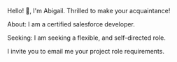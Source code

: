 
Hello! 👋, I'm Abigail.
Thrilled to make your acquaintance!

About:
I am a certified salesforce developer.

Seeking: I am seeking a flexible, and self-directed role. 

I invite you to email me your project role requirements.
